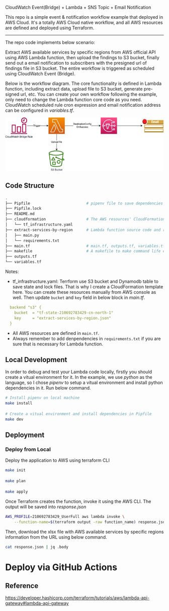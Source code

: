 CloudWatch Event(Bridge) + Lambda + SNS Topic + Email Notification

This repo is a simple event & notification workflow example that deployed in AWS Cloud. It's a totally AWS Cloud native workflow, and all AWS resources are defined and deployed using Terraform.
___

The repo code implements below scenario:

Extract AWS available services by specific regions from AWS official API using AWS Lambda function, then upload the findings to S3 bucket, finally send out a email notification to subscribers with the presigned url of findings file in S3 bucket. The entire workflow is triggered as scheduled using CloudWatch Event (Bridge).

Below is the workflow diagram. The core functionality is defined in Lambda function, including extract data, upload file to S3 bucket, generate pre-signed url, etc. You can create your own workflow following the example, only need to change the Lambda function core code as you need. CloudWatch scheduled rule cron expression and email notification address can be configured in *variables.tf*. 

![workflow diagram](cw_bridge_lambda_sns.png)


## Code Structure
```bash
.
├── Pipfile                         # pipenv file to save dependencies
├── Pipfile.lock
├── README.md
├── cloudformation                  # The AWS resources' CloudFormation to save terrafrom state file and lock file
│   └── tf_infrastructure.yaml
├── extract-services-by-region      # Lambda function source code and requirements.txt
│   ├── main.py
│   └── requirements.txt
├── main.tf                         # main.tf, outputs.tf, variables.tf are all Terrform related definitions
├── makefile                        # A makefile to make command life easily
├── outputs.tf
└── variables.tf
```
Notes:
- tf_infrastructure.yaml: Terrform use S3 bucket and Dynamodb table to save state and lock files. That is why I create a CloudFormation template here. You can create these resources manually from AWS console as well. Then update `bucket` and `key` field in below block in *main.tf*.
```yaml
  backend "s3" {
    bucket  = "tf-state-210692783429-cn-north-1"
    key     = "extract-services-by-region.json"
  }
```
- All AWS resources are defined in `main.tf`.
- Always remember to add denpendencies in `requirements.txt` if you are sure that is necessary for Lambda function.

## Local Development
In order to debug and test your Lambda code locally, firstly you should create a vitual environment for it. In the example, we use _python_ as the language, so I chose *pipenv* to setup a vitual environment and install python dependencies in it. Run below command.
```bash
# Install pipenv on local machine
make install

# Create a vitual environment and install dependencies in Pipfile
make dev
```
## Deployment

### Deploy from Local
Deploy the application to AWS using terraform CLI

```bash
make init

make plan

make apply
```

Once Terraform creates the function, invoke it using the AWS CLI. The output will be saved into *response.json*

```bash
AWS_PROFILE=210692783429_UserFull aws lambda invoke \
    --function-name=$(terraform output -raw function_name) response.json
```
Then, download the xlsx file with AWS available services by specific regions information from the URL using below command.
```bash
cat response.json | jq .body
```

# Deploy via GitHub Actions


## Reference
https://developer.hashicorp.com/terraform/tutorials/aws/lambda-api-gateway#lambda-api-gateway
